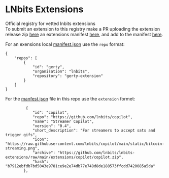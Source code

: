 # LNbits Extensions
Official registry for vetted lnbits extensions<br/>
To submit an extension to this registry make a PR uploading the extension release zip <a href="https://github.com/lnbits/lnbits-extensions/tree/main/extensions">here</a> an extensions manifest <a href="/extensions.json">here</a>, and add to the manifest <a href="https://github.com/lnbits/lnbits-extensions/blob/main/extensions.json">here</a>.

For an exensions local <a href="https://github.com/lnbits/gerty-extension/blob/main/manifest.json">manifest.json</a> use the `repo` format:
```
{
    "repos": [
        {
            "id": "gerty",
            "organisation": "lnbits",
            "repository": "gerty-extension"
        }
    ]
}
```
For the <a href="https://github.com/lnbits/lnbits-extensions/blob/main/extensions.json">manfest.json</a> file in this repo use the `extension` formet:
```
         {
            "id": "copilot",
            "repo": "https://github.com/lnbits/copilot",
            "name": "Streamer Copilot",
            "version": "0.4",
            "short_description": "For streamers to accept sats and trigger gifs",
            "icon": "https://raw.githubusercontent.com/lnbits/copilot/main/static/bitcoin-streaming.png",
            "archive": "https://github.com/lnbits/lnbits-extensions/raw/main/extensions/copilot/copilot.zip",
            "hash": "b7912ebfdb7bd5043e9781ce9e2e74db77e748d8de188573ffcdd7420085a5da"
        },
```
